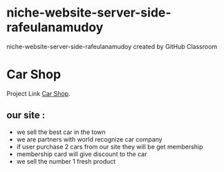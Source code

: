 # niche-website-server-side-rafeulanamudoy
niche-website-server-side-rafeulanamudoy created by GitHub Classroom
# Car Shop

Project Link [ Car Shop](https://car-shop-dec70.web.app/).

## our site :

- we sell the best car in the town
- we are partners with world recognize car company
- if user purchase 2 cars from our site they will be get membership
- membership card will give discount to the car
- we sell the number 1 fresh product

